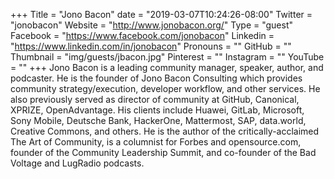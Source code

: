 +++
Title = "Jono Bacon"
date = "2019-03-07T10:24:26-08:00"
Twitter = "jonobacon"
Website = "http://www.jonobacon.org/"
Type = "guest"
Facebook = "https://www.facebook.com/jonobacon"
Linkedin = "https://www.linkedin.com/in/jonobacon"
Pronouns = ""
GitHub = ""
Thumbnail = "img/guests/jbacon.jpg"
Pinterest = ""
Instagram = ""
YouTube = ""
+++
Jono Bacon is a leading community manager, speaker, author, and podcaster. He is the founder of Jono Bacon Consulting which provides community strategy/execution, developer workflow, and other services. He also previously served as director of community at GitHub, Canonical, XPRIZE, OpenAdvantage. His clients include Huawei, GitLab, Microsoft, Sony Mobile, Deutsche Bank, HackerOne, Mattermost, SAP, data.world, Creative Commons, and others. He is the author of the critically-acclaimed The Art of Community, is a columnist for Forbes and opensource.com, founder of the Community Leadership Summit, and co-founder of the Bad Voltage and LugRadio podcasts.
